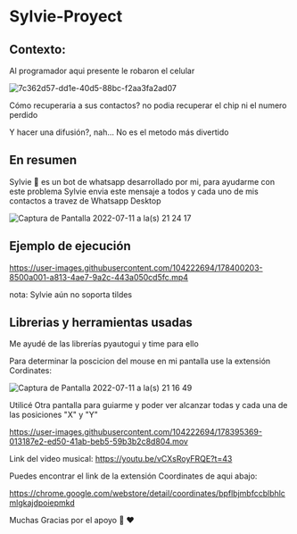 # Sylvie-Proyect

## Contexto: 

Al programador aqui presente le robaron el celular

![7c362d57-dd1e-40d5-88bc-f2aa3fa2ad07](https://user-images.githubusercontent.com/104222694/178378308-787cdce5-7361-4c2e-b72c-d5997cfbf1a9.jpg)

Cómo recuperaria a sus contactos?
no podia recuperar el chip ni el numero perdido

Y hacer una difusión?, nah... No es el metodo más divertido

## En resumen

Sylvie :seedling: es un bot de whatsapp desarrollado por mi, para ayudarme con este problema
Sylvie envia este mensaje a todos y cada uno de mis contactos a travez de Whatsapp Desktop

![Captura de Pantalla 2022-07-11 a la(s) 21 24 17](https://user-images.githubusercontent.com/104222694/178395016-d88f7745-3bd2-4666-b574-ac9ff14bb317.png)

## Ejemplo de ejecución

https://user-images.githubusercontent.com/104222694/178400203-8500a001-a813-4ae7-9a2c-443a050cd5fc.mp4

nota: Sylvie aún no soporta tildes

## Librerias y herramientas usadas

Me ayudé de las librerías pyautogui y time para ello

Para determinar la poscicion del mouse en mi pantalla use la extensión Cordinates:

![Captura de Pantalla 2022-07-11 a la(s) 21 16 49](https://user-images.githubusercontent.com/104222694/178394181-f633cad7-52d7-489d-a75a-2156c9090d74.png)

Utilicé Otra pantalla para guiarme y poder ver alcanzar todas y cada una de las posiciones "X" y "Y"


https://user-images.githubusercontent.com/104222694/178395369-013187e2-ed50-41ab-beb5-59b3b2c8d804.mov

Link del video musical:  https://youtu.be/vCXsRoyFRQE?t=43

Puedes encontrar el link de la extensión Coordinates de aqui abajo:


https://chrome.google.com/webstore/detail/coordinates/bpflbjmbfccblbhlcmlgkajdpoiepmkd







Muchas Gracias por el apoyo :seedling: :hearts:
